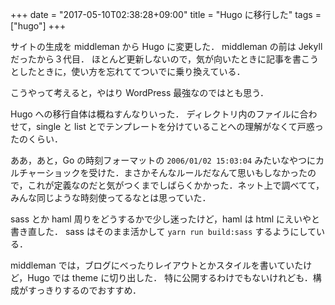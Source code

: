 +++
date = "2017-05-10T02:38:28+09:00"
title = "Hugo に移行した"
tags = ["hugo"]
+++

サイトの生成を middleman から Hugo に変更した．
middleman の前は Jekyll だったから３代目．
ほとんど更新しないので，気が向いたときに記事を書こうとしたときに，使い方を忘れててついでに乗り換えている．

こうやって考えると，やはり WordPress 最強なのではとも思う．

Hugo への移行自体は概ねすんなりいった．
ディレクトリ内のファイルに合わせて，single と list とでテンプレートを分けていることへの理解がなくて戸惑ったのくらい．

ああ，あと，Go の時刻フォーマットの `2006/01/02 15:03:04` みたいなやつにカルチャーショックを受けた．まさかそんなルールだなんて思いもしなかったので，これが定義なのだと気がつくまでしばらくかかった．ネット上で調べてて，みんな同じような時刻使ってるなとは思っていた．

sass とか haml 周りをどうするかで少し迷ったけど，haml は html にえいやと書き直した．
sass はそのまま活かして `yarn run build:sass` するようにしている．

middleman では，ブログにべったりレイアウトとかスタイルを書いていたけど，Hugo では theme に切り出した．
特に公開するわけでもないけれども．構成がすっきりするのでおすすめ．
